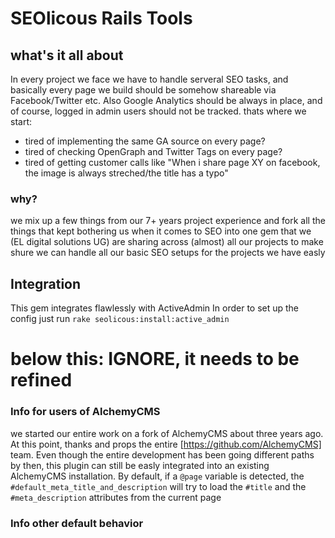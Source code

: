 # SEOlicous Rails Tools

## what's it all about

In every project we face we have to handle serveral SEO tasks, and basically every page we build should be somehow shareable via Facebook/Twitter etc.
Also Google Analytics should be always in place, and of course, logged in admin users should not be tracked. 
thats where we start:
- tired of implementing the same GA source on every page?
- tired of checking OpenGraph and Twitter Tags on every page?
- tired of getting customer calls like "When i share page XY on facebook, the image is always streched/the title has a typo"

### why?
we mix up a few things from our 7+ years project experience and fork all the things that kept bothering us when it comes to SEO into one gem that we (EL digital solutions UG)
are sharing  across (almost) all our projects to make shure we can handle all our basic SEO setups for the projects we have easly

## Integration

This gem integrates flawlessly with ActiveAdmin
In order to set up the config just run `rake seolicous:install:active_admin`



# below this: IGNORE, it needs to be refined

### Info for users of AlchemyCMS
we started our entire work on a fork of AlchemyCMS about three years ago. At this point, thanks and props the entire [https://github.com/AlchemyCMS] team.
Even though the entire development has been going different paths by then, this plugin can still be easly integrated into an existing AlchemyCMS installation.
By default, if a `@page` variable is detected, the `#default_meta_title_and_description` will try to load the `#title` and the `#meta_description` attributes 
from the current page

### Info other default behavior
